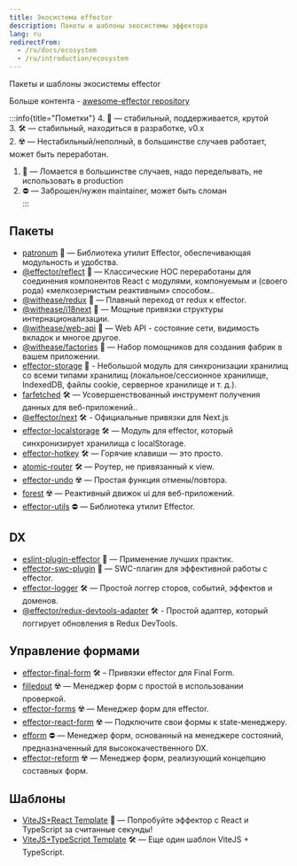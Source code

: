 ```yaml
---
title: Экосистема effector
description: Пакеты и шаблоны экосистемы эффектора
lang: ru
redirectFrom:
  - /ru/docs/ecosystem
  - /ru/introduction/ecosystem
---
```


Пакеты и шаблоны экосистемы effector

Больше контента - [awesome-effector repository](https://github.com/effector/awesome)

:::info{title="Пометки"}
4. 💚 — стабильный, поддерживается, крутой<br/>
3. 🛠️ — стабильный, находиться в разработке, v0.x<br/>
2. ☢️️ — Нестабильный/неполный, в большинстве случаев работает, может быть переработан.<br/>
1. 🧨 — Ломается в большинстве случаев, надо переделывать, не использовать в production<br/>
0. ⛔️ — Заброшен/нужен maintainer, может быть сломан<br/>
:::

## Пакеты

- [patronum](https://github.com/effector/patronum) 💚 — Библиотека утилит Effector, обеспечивающая модульность и удобства.
- [@effector/reflect](https://github.com/effector/reflect) 💚 — Классические HOC переработаны для соединения компонентов React с модулями, компонуемым и (своего рода) «мелкозернистым реактивным» способом..
- [@withease/redux](https://withease.pages.dev/redux/) 💚 — Плавный переход от redux к effector.
- [@withease/i18next](https://withease.pages.dev/i18next) 💚 — Мощные привязки структуры интернационализации.
- [@withease/web-api](https://withease.pages.dev/web-api/) 💚 — Web API - состояние сети, видимость вкладок и многое другое.
- [@withease/factories](https://withease.pages.dev/factories/) 💚 — Набор помощников для создания фабрик в вашем приложении.
- [effector-storage](https://github.com/yumauri/effector-storage) 💚 - Небольшой модуль для синхронизации хранилищ со всеми типами хранилищ (локальное/сессионное хранилище, IndexedDB, файлы cookie, серверное хранилище и т. д.).
- [farfetched](https://farfetched.pages.dev) 🛠 — Усовершенствованный инструмент получения данных для веб-приложений..
- [@effector/next](https://github.com/effector/next) 🛠 - Официальные привязки для Next.js
- [effector-localstorage](https://github.com/lessmess-dev/effector-localstorage) 🛠 — Модуль для effector, который синхронизирует хранилища с localStorage.
- [effector-hotkey](https://github.com/kelin2025/effector-hotkey) 🛠 — Горячие клавиши — это просто.
- [atomic-router](https://github.com/atomic-router/atomic-router) 🛠 — Роутер, не привязанный к view.
- [effector-undo](https://github.com/tanyaisinmybed/effector-undo) ☢️ — Простая функция отмены/повтора.
- [forest](https://github.com/effector/effector/tree/master/packages/forest) ☢️ — Реактивный движок ui для веб-приложений.
- [effector-utils](https://github.com/Kelin2025/effector-utils) ⛔ — Библиотека утилит Effector.

## DX

- [eslint-plugin-effector](https://eslint.effector.dev) 💚 — Применение лучших практик.
- [effector-swc-plugin](https://github.com/kireevmp/effector-swc-plugin) 💚 — SWC-плагин для эффективной работы с effector.
- [effector-logger](https://github.com/effector/logger) 🛠 — Простой логгер сторов, событий, эффектов и доменов.
- [@effector/redux-devtools-adapter](https://github.com/effector/redux-devtools-adapter) 🛠 - Простой адаптер, который логгирует обновления в Redux DevTools.

## Управление формами

- [effector-final-form](https://github.com/binjospookie/effector-final-form) 🛠️ – Привязки effector для Final Form.
- [filledout](https://filledout.github.io) ☢️ — Менеджер форм с простой в использовании проверкой.
- [effector-forms](https://github.com/aanation/effector-forms) ☢️ — Менеджер форм для effector.
- [effector-react-form](https://github.com/GTOsss/effector-react-form) ☢️ — Подключите свои формы к state-менеджеру.
- [efform](https://github.com/tehSLy/efform) ⛔ — Менеджер форм, основанный на менеджере состояний, предназначенный для высококачественного DX.
- [effector-reform](https://github.com/movpushmov/effector-reform) ☢️️ — Менеджер форм, реализующий концепцию составных форм.

## Шаблоны

- [ViteJS+React Template](https://github.com/effector/vite-react-template) 💚 — Попробуйте эффектор с React и TypeScript за считанные секунды!
- [ViteJS+TypeScript Template](https://github.com/mmnkuh/effector-vite-template) 🛠 — Еще один шаблон ViteJS + TypeScript.
